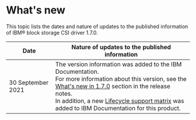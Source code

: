 # What's new

This topic lists the dates and nature of updates to the published information of IBM® block storage CSI driver 1.7.0.

|Date|Nature of updates to the published information|
|----|----------------------------------------------|
|30 September 2021|The version information was added to the IBM Documentation.<br>For more information about this version, see the [What's new in 1.7.0](../content/release_notes/csi_rn_whatsnew.md) section in the release notes.<br>In addition, a new [Lifecycle support matrix](https://www.ibm.com/docs/en/stg-block-csi-driver?topic=SSRQ8T/landing/csi_lifecycle_support_matrix.html) was added to IBM Documentation for this product.|

